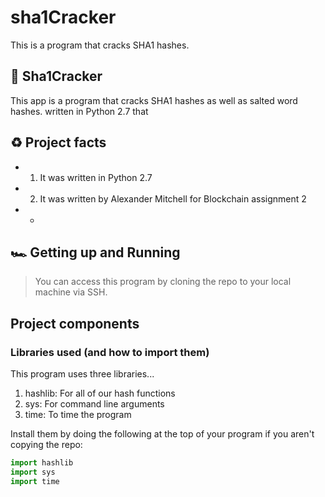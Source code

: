 # sha1Cracker
This is a program that cracks SHA1 hashes.



## 🎉 Sha1Cracker 

This app is a program that cracks SHA1 hashes as well as salted word hashes.  written in Python 2.7 that 

## ♻️ Project facts
* 1. It was written in Python 2.7
* 2. It was written by Alexander Mitchell for Blockchain assignment 2
* *

## 🏎 Getting up and Running

> You can access this program by cloning the repo to your local machine via SSH.

## Project components

### Libraries used (and how to import them)

This program uses three libraries...
1. hashlib: For all of our hash functions
2. sys: For command line arguments
3. time: To time the program

Install them by doing the following at the top of your program if you aren't copying the repo:
```python
import hashlib
import sys
import time
```